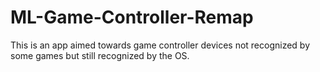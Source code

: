 # ML-Game-Controller-Remap
This is an app aimed towards game controller devices not recognized by some games but still recognized by the OS.
